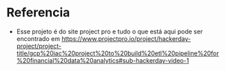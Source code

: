 # Referencia
* Esse projeto é do site project pro e tudo o que está aqui pode ser encontrado em https://www.projectpro.io/project/hackerday-project/project-title/gcp%20iac%20project%20to%20build%20etl%20pipeline%20for%20financial%20data%20analytics#sub-hackerday-video-1
